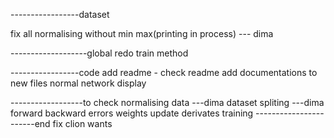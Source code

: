 -----------------dataset

fix all normalising without min max(printing in process) --- dima

-------------------global
redo train method


-----------------code 
add readme - check readme
add documentations to new files
normal network display


------------------to check
normalising data ---dima
dataset spliting ---dima
forward
backward
errors
weights update
derivates 
training
-----------------------end
fix clion wants
